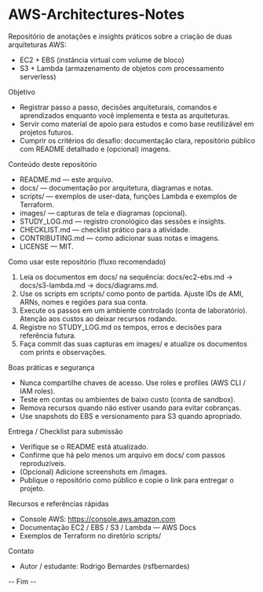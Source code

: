 # AWS-Architectures-Notes

Repositório de anotações e insights práticos sobre a criação de duas arquiteturas AWS:
- EC2 + EBS (instância virtual com volume de bloco)
- S3 + Lambda (armazenamento de objetos com processamento serverless)

Objetivo
- Registrar passo a passo, decisões arquiteturais, comandos e aprendizados enquanto você implementa e testa as arquiteturas.
- Servir como material de apoio para estudos e como base reutilizável em projetos futuros.
- Cumprir os critérios do desafio: documentação clara, repositório público com README detalhado e (opcional) imagens.

Conteúdo deste repositório
- README.md — este arquivo.
- docs/ — documentação por arquitetura, diagramas e notas.
- scripts/ — exemplos de user-data, funções Lambda e exemplos de Terraform.
- images/ — capturas de tela e diagramas (opcional).
- STUDY_LOG.md — registro cronológico das sessões e insights.
- CHECKLIST.md — checklist prático para a atividade.
- CONTRIBUTING.md — como adicionar suas notas e imagens.
- LICENSE — MIT.

Como usar este repositório (fluxo recomendado)
1. Leia os documentos em docs/ na sequência: docs/ec2-ebs.md → docs/s3-lambda.md → docs/diagrams.md.
2. Use os scripts em scripts/ como ponto de partida. Ajuste IDs de AMI, ARNs, nomes e regiões para sua conta.
3. Execute os passos em um ambiente controlado (conta de laboratório). Atenção aos custos ao deixar recursos rodando.
4. Registre no STUDY_LOG.md os tempos, erros e decisões para referência futura.
5. Faça commit das suas capturas em images/ e atualize os documentos com prints e observações.

Boas práticas e segurança
- Nunca compartilhe chaves de acesso. Use roles e profiles (AWS CLI / IAM roles).
- Teste em contas ou ambientes de baixo custo (conta de sandbox).
- Remova recursos quando não estiver usando para evitar cobranças.
- Use snapshots do EBS e versionamento para S3 quando apropriado.

Entrega / Checklist para submissão
- Verifique se o README está atualizado.
- Confirme que há pelo menos um arquivo em docs/ com passos reproduzíveis.
- (Opcional) Adicione screenshots em /images.
- Publique o repositório como público e copie o link para entregar o projeto.

Recursos e referências rápidas
- Console AWS: https://console.aws.amazon.com
- Documentação EC2 / EBS / S3 / Lambda — AWS Docs
- Exemplos de Terraform no diretório scripts/

Contato
- Autor / estudante: Rodrigo Bernardes (rsfbernardes)

-- Fim --

